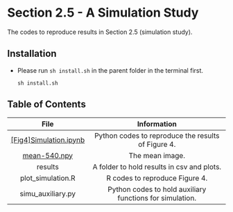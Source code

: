 # Section 2.5 - A Simulation Study

The codes to reproduce results in Section 2.5 (simulation study).

## Installation
- Please run `sh install.sh` in the parent folder in the terminal first.
    ```commandline
    sh install.sh
    ```


## Table of Contents

|                        File                        |                    Information                     |
|:--------------------------------------------------:|:--------------------------------------------------:|
| [[Fig4]Simulation.ipynb](./[Fig4]Simulation.ipynb) | Python codes to reproduce the results of Figure 4. |
|           [mean-540.npy](./mean-540.npy)           |                  The mean image.                   |
|                      results                       |       A folder to hold results in csv and plots.                                             |
|plot_simulation.R| R codes to reproduce Figure 4.|
|simu_auxiliary.py| Python codes to hold auxiliary functions for simulation.|